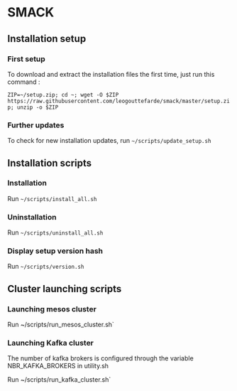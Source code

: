 # SMACK

## Installation setup

### First setup

To download and extract the installation files the first time, just run this command :

`ZIP=~/setup.zip; cd ~; wget -O $ZIP https://raw.githubusercontent.com/leogouttefarde/smack/master/setup.zip; unzip -o $ZIP`

### Further updates

To check for new installation updates, run `~/scripts/update_setup.sh`

## Installation scripts

### Installation

Run `~/scripts/install_all.sh`

### Uninstallation

Run `~/scripts/uninstall_all.sh`

### Display setup version hash

Run `~/scripts/version.sh`

## Cluster launching scripts

### Launching mesos cluster

Run ~/scripts/run_mesos_cluster.sh`

### Launching Kafka cluster

The number of kafka brokers is configured through the variable NBR_KAFKA_BROKERS in utility.sh

Run ~/scripts/run_kafka_cluster.sh`
